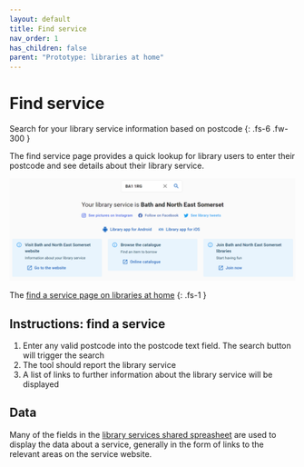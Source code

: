 ```yaml
---
layout: default
title: Find service
nav_order: 1
has_children: false
parent: "Prototype: libraries at home"
---
```


# Find service

Search for your library service information based on postcode
{: .fs-6 .fw-300 }

The find service page provides a quick lookup for library users to enter their postcode and see details about their library service. 

![A screenshot of the Find page on the libraries at home site showing an example of searching for a bath and north east somerset postcode and finding details about the library service](https://raw.githubusercontent.com/LibrariesHacked/librarylab/master/assets/images/prototype-librariesathome-find.PNG)

The [find a service page on libraries at home](https://www.librariesathome.co.uk/)
{: .fs-1 }

## Instructions: find a service

1. Enter any valid postcode into the postcode text field. The search button will trigger the search
2. The tool should report the library service
3. A list of links to further information about the library service will be displayed

## Data

Many of the fields in the [library services shared spreasheet](https://airtable.com/shrKkzYDUNMMM6qrJ) are used to display the data about a service, generally in the form of links to the relevant areas on the service website.
